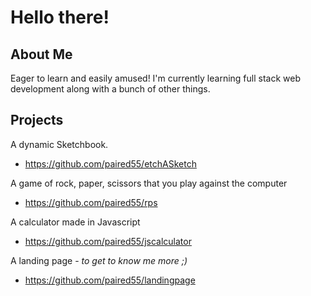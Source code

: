 # Hello there!

## About Me 
Eager to learn and easily amused! I'm currently learning full stack web development along with a bunch of other things.

## Projects

A dynamic Sketchbook.

+ https://github.com/paired55/etchASketch

A game of rock, paper, scissors that you play against the computer

+ https://github.com/paired55/rps

A calculator made in Javascript 

+ https://github.com/paired55/jscalculator

A landing page - _to get to know me more ;)_

+ https://github.com/paired55/landingpage
